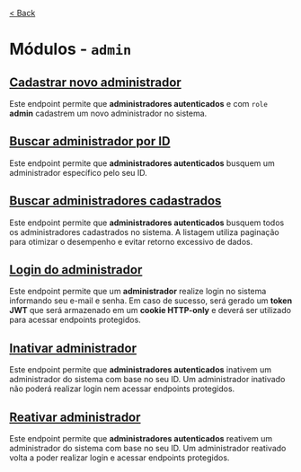 [< Back](../)

# Módulos - `admin`

## [Cadastrar novo administrador](../../../backend/modules/admin/create-admin/)
Este endpoint permite que **administradores autenticados** e com `role` **admin** cadastrem um novo administrador no sistema.

## [Buscar administrador por ID](../../../backend/modules/admin/find-one-admin/)
Este endpoint permite que **administradores autenticados** busquem um administrador específico pelo seu ID.

## [Buscar administradores cadastrados](../../../backend/modules/admin/find-all-admin/)
Este endpoint permite que **administradores autenticados** busquem todos os administradores cadastrados no sistema. A listagem utiliza paginação para otimizar o desempenho e evitar retorno excessivo de dados.

## [Login do administrador](../../../backend/modules/admin/login-admin/)
Este endpoint permite que um **administrador** realize login no sistema informando seu e-mail e senha. Em caso de sucesso, será gerado um **token JWT** que será armazenado em um **cookie HTTP-only** e deverá ser utilizado para acessar endpoints protegidos.

## [Inativar administrador](../../../backend/modules/admin/inactive-admin/)
Este endpoint permite que **administradores autenticados** inativem um administrador do sistema com base no seu ID. Um administrador inativado não poderá realizar login nem acessar endpoints protegidos.

## [Reativar administrador](../../../backend/modules/admin/reactive-admin/)
Este endpoint permite que **administradores autenticados** reativem um administrador do sistema com base no seu ID. Um administrador reativado volta a poder realizar login e acessar endpoints protegidos.